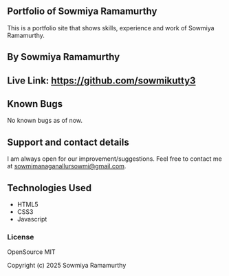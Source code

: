 ## Portfolio of Sowmiya Ramamurthy

This is a portfolio site that shows skills, experience and work of Sowmiya Ramamurthy.

## By Sowmiya Ramamurthy

## Live Link:  **https://github.com/sowmikutty3**

## Known Bugs

No known bugs as of now.

## Support and contact details

I am always open for our improvement/suggestions. Feel free to contact me at sowmimanaganallursowmi@gmail.com.

## Technologies Used

* HTML5
* CSS3
* Javascript


### License

OpenSource MIT

Copyright (c) 2025 Sowmiya Ramamurthy